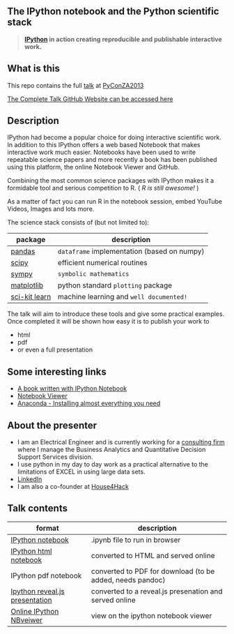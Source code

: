 The IPython notebook and the Python scientific stack
---

> **[IPython](http://ipython.org/) in action creating reproducible and publishable interactive work.**

What is this
------

This repo contains the full [talk](http://za.pycon.org/talks/10/) at [PyConZA2013](http://za.pycon.org/)

[The Complete Talk GitHub Website can be accessed here][6]

Description
-------------
IPython had become a popular choice for doing interactive scientific work. 
In addition to this IPython offers a web based Notebook that makes interactive work much easier.
Notebooks have been used to write repeatable science papers and more recently a book has been published using this platform, the online Notebook Viewer and GitHub.

Combining the most common science packages with IPython makes it a formidable tool and serious competition to R. ( _R is still awesome!_ )

As a matter of fact you can run R in the notebook session, embed YouTube Videos, Images and lots more.

The science stack consists of (but not limited to):

package  |  description
---  |  ---
[pandas][1]  |  `dataframe` implementation (based on numpy)
[scipy][2]  |  efficient numerical routines
[sympy][3]  |  `symbolic mathematics`
[matplotlib][4]  |  python standard `plotting` package
[sci-kit learn][5] | machine learning and `well documented!`


The talk will aim to introduce these tools and give some practical examples. Once completed it will be shown how easy it is to publish your work to 
* html
* pdf
* or even a full presentation

Some interesting links
-----------------------
* [A book written with IPython Notebook][7]
* [Notebook Viewer][8]
* [Anaconda - Installing almost everything you need][9]

About the presenter
----------
* I am an Electrical Engineer and is currently working for a [consulting firm][10] where I manage the Business Analytics and Quantitative Decision Support Services division.
* I use python in my day to day work as a practical alternative to the limitations of EXCEL in using large data sets.
* [LinkedIn][11]
* I am also a co-founder at [House4Hack][12]

Talk contents
-------

format  | description
------- | ------------
[IPython notebook](https://github.com/Tooblippe/zapycon2013_ipython_science/blob/master/src/pycon13_ipython.ipynb)  |  .ipynb file to run in browser
[IPython html notebook](http://htmlpreview.github.io/?https://github.com/Tooblippe/zapycon2013_ipython_science/blob/master/src/pycon13_ipython.html) | converted to HTML and served online
IPython pdf notebook  | converted to PDF for download (to be added, needs pandoc)
[Ipython reveal.js presentation](http://htmlpreview.github.io/?https://github.com/Tooblippe/zapycon2013_ipython_science/blob/master/src/pycon13_ipython.slides.html#/) | converted to a reveal.js presenation and served online
[Online IPython NBveiwer](http://nbviewer.ipython.org/urls/raw.github.com/Tooblippe/zapycon2013_ipython_science/master/src/pycon13_ipython.ipynb)  | view on the ipython notebook viewer

  [1]: http://pandas.pydata.org/
  [2]: http://www.scipy.org/
  [3]: http://sympy.org/en/index.html
  [4]: http://matplotlib.org/
  [5]: http://scikit-learn.org/
  [6]: http://tooblippe.github.io/zapycon2013_ipython_science
  [7]: http://camdavidsonpilon.github.io/Probabilistic-Programming-and-Bayesian-Methods-for-Hackers/
  [8]: http://nbviewer.ipython.org/
  [9]: http://www.continuum.io/downloads
  [10]: http://www.eon.co.za/index.php/our-services-main/our-services/business-analytics
  [11]: http://www.linkedin.com/in/tobienortje
  [12]: House4Hack%5D%28http://www.house4hack.co.za/